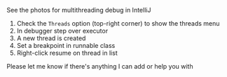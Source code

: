 See the photos for multithreading debug in IntelliJ

1. Check the `Threads` option (top-right corner) to show the threads menu
2. In debugger step over executor
3. A new thread is created
4. Set a breakpoint in runnable class
5. Right-click resume on thread in list


Please let me know if there's anything I can add or help you with